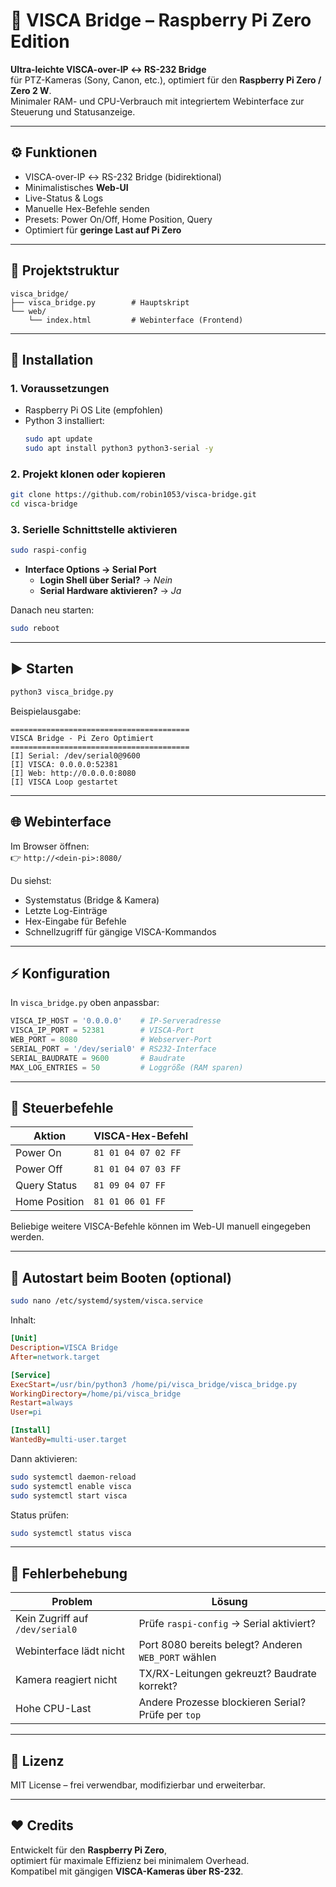 # 🎥 VISCA Bridge – Raspberry Pi Zero Edition

**Ultra-leichte VISCA-over-IP ↔ RS-232 Bridge**  
für PTZ-Kameras (Sony, Canon, etc.), optimiert für den **Raspberry Pi Zero / Zero 2 W**.  
Minimaler RAM- und CPU-Verbrauch mit integriertem Webinterface zur Steuerung und Statusanzeige.

---

## ⚙️ Funktionen

- VISCA-over-IP ↔ RS-232 Bridge (bidirektional)
- Minimalistisches **Web-UI**
- Live-Status & Logs
- Manuelle Hex-Befehle senden
- Presets: Power On/Off, Home Position, Query
- Optimiert für **geringe Last auf Pi Zero**

---

## 📁 Projektstruktur

```
visca_bridge/
├── visca_bridge.py        # Hauptskript
└── web/
    └── index.html         # Webinterface (Frontend)
```

---

## 🔧 Installation

### 1. Voraussetzungen

- Raspberry Pi OS Lite (empfohlen)
- Python 3 installiert:
  ```bash
  sudo apt update
  sudo apt install python3 python3-serial -y
  ```

### 2. Projekt klonen oder kopieren

```bash
git clone https://github.com/robin1053/visca-bridge.git
cd visca-bridge
```

### 3. Serielle Schnittstelle aktivieren

```bash
sudo raspi-config
```
- **Interface Options → Serial Port**
  - **Login Shell über Serial?** → *Nein*
  - **Serial Hardware aktivieren?** → *Ja*

Danach neu starten:
```bash
sudo reboot
```

---

## ▶️ Starten

```bash
python3 visca_bridge.py
```

Beispielausgabe:
```
========================================
VISCA Bridge - Pi Zero Optimiert
========================================
[I] Serial: /dev/serial0@9600
[I] VISCA: 0.0.0.0:52381
[I] Web: http://0.0.0.0:8080
[I] VISCA Loop gestartet
```

---

## 🌐 Webinterface

Im Browser öffnen:  
👉 `http://<dein-pi>:8080/`

Du siehst:
- Systemstatus (Bridge & Kamera)
- Letzte Log-Einträge
- Hex-Eingabe für Befehle
- Schnellzugriff für gängige VISCA-Kommandos

---

## ⚡ Konfiguration

In `visca_bridge.py` oben anpassbar:

```python
VISCA_IP_HOST = '0.0.0.0'    # IP-Serveradresse
VISCA_IP_PORT = 52381        # VISCA-Port
WEB_PORT = 8080              # Webserver-Port
SERIAL_PORT = '/dev/serial0' # RS232-Interface
SERIAL_BAUDRATE = 9600       # Baudrate
MAX_LOG_ENTRIES = 50         # Loggröße (RAM sparen)
```

---

## 🧠 Steuerbefehle

| Aktion       | VISCA-Hex-Befehl              |
|---------------|------------------------------|
| Power On      | `81 01 04 07 02 FF` |
| Power Off     | `81 01 04 07 03 FF` |
| Query Status  | `81 09 04 07 FF`     |
| Home Position | `81 01 06 01 FF`     |

Beliebige weitere VISCA-Befehle können im Web-UI manuell eingegeben werden.

---

## 🔁 Autostart beim Booten (optional)

```bash
sudo nano /etc/systemd/system/visca.service
```

Inhalt:
```ini
[Unit]
Description=VISCA Bridge
After=network.target

[Service]
ExecStart=/usr/bin/python3 /home/pi/visca_bridge/visca_bridge.py
WorkingDirectory=/home/pi/visca_bridge
Restart=always
User=pi

[Install]
WantedBy=multi-user.target
```

Dann aktivieren:
```bash
sudo systemctl daemon-reload
sudo systemctl enable visca
sudo systemctl start visca
```

Status prüfen:
```bash
sudo systemctl status visca
```

---

## 🧹 Fehlerbehebung

| Problem | Lösung |
|----------|---------|
| Kein Zugriff auf `/dev/serial0` | Prüfe `raspi-config` → Serial aktiviert? |
| Webinterface lädt nicht | Port 8080 bereits belegt? Anderen `WEB_PORT` wählen |
| Kamera reagiert nicht | TX/RX-Leitungen gekreuzt? Baudrate korrekt? |
| Hohe CPU-Last | Andere Prozesse blockieren Serial? Prüfe per `top` |

---

## 📄 Lizenz

MIT License – frei verwendbar, modifizierbar und erweiterbar.

---

## ❤️ Credits

Entwickelt für den **Raspberry Pi Zero**,  
optimiert für maximale Effizienz bei minimalem Overhead.  
Kompatibel mit gängigen **VISCA-Kameras über RS-232**.
